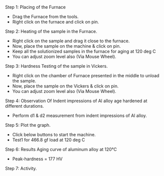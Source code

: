 
Step 1: Placing of the Furnace
- Drag the Furnace from the tools.
- Right click on the furnace and click on pin.

Step 2: Heating of the sample in the Furnace.
- Right click on the sample and drag it close to the furnace.
- Now, place the sample on the machine & click on pin.
- Keep all the solutionized samples in the furnace for aging at 120 deg C
- You can adjust zoom level also (Via Mouse Wheel).

Step 3: Hardness Testing of the sample in Vickers.
- Right click on the chamber of Furnace presented in the middle to unload the sample.
- Now, place the sample on the Vickers & click on pin.
- You can adjust zoom level also (Via Mouse Wheel).

Step 4: Observation Of Indent impressions of Al alloy age hardened at different durations.
- Perform d1 & d2 measurement from indent impressions of Al alloy.

Step 5: Plot the graph.
- Click below buttons to start the machine.
- Test1 for 466.8 gf load at 120 deg C

Step 6: Results
Aging curve of aluminum alloy at 120℃
- Peak-hardness = 177 HV

Step 7: Activity.
